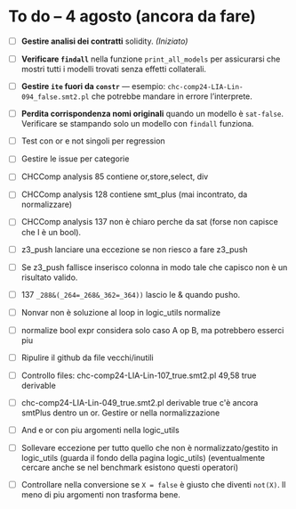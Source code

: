# To do – 4 agosto (ancora da fare)

- [ ] **Gestire analisi dei contratti** solidity. *(Iniziato)*
- [ ] **Verificare `findall`** nella funzione `print_all_models` per assicurarsi che mostri tutti i modelli trovati senza effetti collaterali.
- [ ] **Gestire `ite` fuori da `constr`** — esempio: `chc-comp24-LIA-Lin-094_false.smt2.pl` che potrebbe mandare in errore l’interprete.
- [ ] **Perdita corrispondenza nomi originali** quando un modello è `sat-false`. Verificare se stampando solo un modello con `findall` funziona.
- [ ] Test con or e not singoli per regression
- [ ] Gestire le issue per categorie
- [ ] CHCComp analysis 85 contiene or,store,select, div
- [ ] CHCComp analysis 128 contiene smt_plus (mai incontrato, da normalizzare)
- [ ] CHCComp analysis 137 non è chiaro perche da sat (forse non capisce che I è un bool).
- [ ] z3_push lanciare una eccezione se non riesco a fare z3_push
- [ ] Se z3_push fallisce inserisco colonna in modo tale che capisco non è un risultato valido.
- [ ] 137 `_288&(_264=_268&_362=_364))` lascio le & quando pusho.
- [ ] Nonvar non è soluzione al loop in logic_utils normalize
- [ ] normalize bool expr considera solo caso A op B, ma potrebbero esserci piu
- [ ] Ripulire il github da file vecchi/inutili
- [ ] Controllo files: chc-comp24-LIA-Lin-107_true.smt2.pl 49,58 true derivable
- [ ] chc-comp24-LIA-Lin-049_true.smt2.pl derivable true c'è ancora smtPlus dentro un or. Gestire or nella normalizzazione
- [ ] And e or con piu argomenti nella logic_utils
- [ ] Sollevare eccezione per tutto quello che non è normalizzato/gestito in logic_utils (guarda il fondo della pagina logic_utils) (eventualmente cercare anche se nel benchmark esistono questi operatori)
- [ ] Controllare nella conversione se `X = false` è giusto che diventi `not(X)`. Il meno di piu argomenti non trasforma bene.

